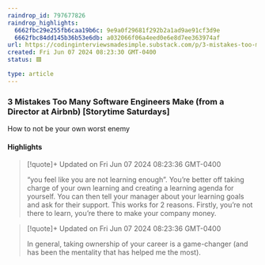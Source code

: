 ```yaml
---
raindrop_id: 797677826
raindrop_highlights:
  6662fbc29e255fb6caa19b6c: 9e9a0f29681f292b2a1ad9ae91cf3d9e
  6662fbc84dd145b36b53e6db: a032066f06a4eed0e6e8d7ee363974af
url: https://codinginterviewsmadesimple.substack.com/p/3-mistakes-too-many-software-engineers?utm_source=post-email-title&amp;publication_id=108704&amp;post_id=144937064&amp;utm_campaign=email-post-title&amp;isFreemail=true&amp;r=f9r78&amp;triedRedirect=true&amp;utm_medium=email
created: Fri Jun 07 2024 08:23:30 GMT-0400
status: 🟥

type: article
---
```



### 3 Mistakes Too Many Software Engineers Make (from a Director at Airbnb) [Storytime Saturdays]

How to not be your own worst enemy

#### Highlights

> [!quote]+ Updated on Fri Jun 07 2024 08:23:36 GMT-0400
>
> “you feel like you are not learning enough”. You’re better off taking charge of your own learning and creating a learning agenda for yourself. You can then tell your manager about your learning goals and ask for their support. This works for 2 reasons. Firstly, you’re not there to learn, you’re there to make your company money.

> [!quote]+ Updated on Fri Jun 07 2024 08:23:36 GMT-0400
>
> In general, taking ownership of your career is a game-changer (and has been the mentality that has helped me the most).
